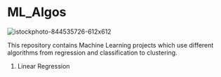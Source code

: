 # ML_Algos
![istockphoto-844535726-612x612](https://user-images.githubusercontent.com/108270861/236766519-8e27556b-ff4b-4aa2-a494-76ccbaad6538.jpg)

This repository contains Machine Learning projects which use different algorithms from regression and classification to clustering.

1. Linear Regression
